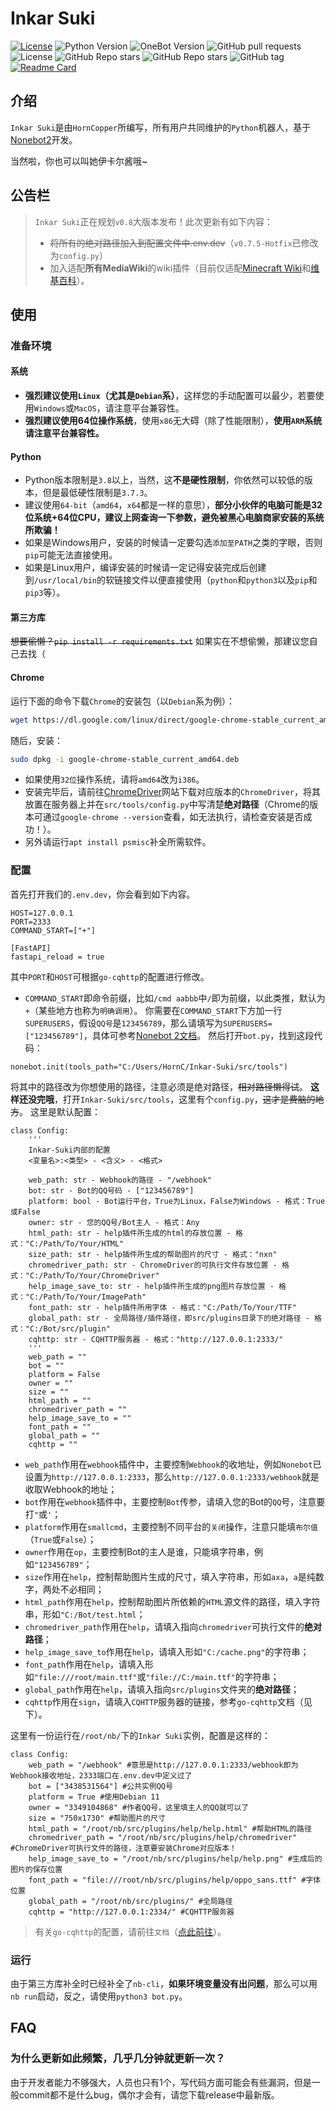 # Inkar Suki
[![License](https://img.shields.io/github/license/HornCopper/Inkar-Suki.svg)](LICENSE)
![Python Version](https://img.shields.io/badge/python-3.8+-blue.svg)
![OneBot Version](https://img.shields.io/badge/OneBot-v11-black.svg)
![GitHub pull requests](https://img.shields.io/github/issues-pr/HornCopper/Inkar-Suki)
![License](https://img.shields.io/github/license/HornCopper/Inkar-Suki)
![GitHub Repo stars](https://img.shields.io/github/stars/HornCopper/Inkar-Suki?style=social)
![GitHub Repo stars](https://img.shields.io/github/forks/HornCopper/Inkar-Suki?style=social)
![GitHub tag](https://img.shields.io/github/v/tag/HornCopper/Inkar-Suki?include_prereleases)
[![Readme Card](https://github-readme-stats.vercel.app/api/pin/?username=HornCopper&repo=Inkar-Suki)](https://github.com/anuraghazra/github-readme-stats)
## 介绍
`Inkar Suki`是由`HornCopper`所编写，所有用户共同维护的`Python`机器人，基于[Nonebot2](https://github.com/nonebot/nonebot2)开发。

当然啦，你也可以叫她伊卡尔酱哦~

## 公告栏
> `Inkar Suki`正在规划`v0.8`大版本发布！此次更新有如下内容：
> - ~~将所有的绝对路径加入到配置文件中.env.dev~~（`v0.7.5-Hotfix`已修改为`config.py`）
> - 加入适配**所有MediaWiki**的wiki插件（目前仅适配[Minecraft Wiki](https://minecraft.fandom.com/zh/wiki/)和[维基百科](https://zh.wikipedia.org/wiki/)）。
## 使用
### 准备环境
#### 系统
- **强烈建议使用`Linux`（尤其是`Debian`系）**，这样您的手动配置可以最少，若要使用`Windows`或`MacOS`，请注意平台兼容性。
- **强烈建议使用64位操作系统**，使用`x86`无大碍（除了性能限制），**使用`ARM`系统请注意平台兼容性。**
#### Python
- Python版本限制是`3.8`以上，当然，这**不是硬性限制**，你依然可以较低的版本，但是最低硬性限制是`3.7.3`。
- 建议使用`64-bit`（`amd64`，`x64`都是一样的意思），**部分小伙伴的电脑可能是32位系统+64位CPU，建议上网查询一下参数，避免被黑心电脑商家安装的系统所欺骗！**
- 如果是Windows用户，安装的时候请一定要勾选`添加至PATH`之类的字眼，否则`pip`可能无法直接使用。
- 如果是Linux用户，编译安装的时候请一定记得安装完成后创建到`/usr/local/bin`的软链接文件以便直接使用（`python`和`python3`以及`pip`和`pip3`等）。
#### 第三方库
~~想要偷懒？`pip install -r requirements.txt`~~
如果实在不想偷懒，那建议您自己去找（
#### Chrome
运行下面的命令下载`Chrome`的安装包（以`Debian`系为例）：
```bash
wget https://dl.google.com/linux/direct/google-chrome-stable_current_amd64.deb
```
随后，安装：
```bash
sudo dpkg -i google-chrome-stable_current_amd64.deb
```
- 如果使用`32位`操作系统，请将`amd64`改为`i386`。
- 安装完毕后，请前往[ChromeDriver](https://chromedriver.storage.googleapis.com/index.html)网站下载对应版本的`ChromeDriver`，将其放置在服务器上并在`src/tools/config.py`中写清楚**绝对路径**（Chrome的版本可通过`google-chrome --version`查看，如无法执行，请检查安装是否成功！）。
- 另外请运行`apt install psmisc`补全所需软件。
### 配置
首先打开我们的`.env.dev`，你会看到如下内容。
```dotenv
HOST=127.0.0.1
PORT=2333
COMMAND_START=["+"]

[FastAPI]
fastapi_reload = true
```
其中`PORT`和`HOST`可根据`go-cqhttp`的配置进行修改。
- `COMMAND_START`即命令前缀，比如`/cmd aabbb`中`/`即为前缀，以此类推，默认为`+`（某些地方也称为`明确调用`）。
你需要在`COMMAND_START`下方加一行`SUPERUSERS`，假设`QQ号`是`123456789`，那么请填写为`SUPERUSERS=["123456789"]`，具体可参考[Nonebot 2文档](https://v2.nonebot.dev/docs/tutorial/configuration)。
然后打开`bot.py`，找到这段代码：
```python3
nonebot.init(tools_path="C:/Users/HornC/Inkar-Suki/src/tools")
```
将其中的路径改为你想使用的路径，注意必须是绝对路径，~~相对路径懒得试~~。
**这样还没完哦**，打开`Inkar-Suki/src/tools`，这里有个`config.py`，~~这才是费脑的地方~~。
这里是默认配置：
```python3
class Config:
    '''
    Inkar-Suki内部的配置
    <变量名>:<类型> - <含义> - <格式>

    web_path: str - Webhook的路径 - "/webhook"
    bot: str - Bot的QQ号码 - ["123456789"]
    platform: bool - Bot运行平台，True为Linux，False为Windows - 格式：True或False
    owner: str - 您的QQ号/Bot主人 - 格式：Any
    html_path: str - help插件所生成的html的存放位置 - 格式："C:/Path/To/Your/HTML"
    size_path: str - help插件所生成的帮助图片的尺寸 - 格式："nxn"
    chromedriver_path: str - ChromeDriver的可执行文件存放位置 - 格式："C:/Path/To/Your/ChromeDriver"
    help_image_save_to: str - help插件所生成的png图片存放位置 - 格式："C:/Path/To/Your/ImagePath"
    font_path: str - help插件所用字体 - 格式："C:/Path/To/Your/TTF"
    global_path: str - 全局路径/插件路径，即src/plugins目录下的绝对路径 - 格式："C:/Bot/src/plugin"
    cqhttp: str - CQHTTP服务器 - 格式："http://127.0.0.1:2333/" 
    '''
    web_path = ""
    bot = ""
    platform = False
    owner = ""
    size = ""
    html_path = ""
    chromedriver_path = ""
    help_image_save_to = ""
    font_path = ""
    global_path = ""
    cqhttp = ""
```
- `web_path`作用在`webhook`插件中，主要控制`Webhook`的收地址，例如`Nonebot`已设置为`http://127.0.0.1:2333`，那么`http://127.0.0.1:2333/webhook`就是收取Webhook的地址；
- `bot`作用在`webhook`插件中，主要控制`Bot`传参，请填入您的Bot的`QQ`号，注意要打`"`或`'`；
- `platform`作用在`smallcmd`，主要控制不同平台的`关闭`操作，注意只能填`布尔值`（`True`或`False`）；
- `owner`作用在`op`，主要控制Bot的主人是谁，只能填字符串，例如`"123456789"`；
- `size`作用在`help`，控制帮助图片生成的尺寸，填入字符串，形如`axa`，`a`是纯数字，两处不必相同；
- `html_path`作用在`help`，控制帮助图片所依赖的`HTML`源文件的路径，填入字符串，形如`"C:/Bot/test.html`；
- `chromedriver_path`作用在`help`，请填入指向`chromedriver`可执行文件的**绝对路径**；
- `help_image_save_to`作用在`help`，请填入形如`"C:/cache.png"`的字符串；
- `font_path`作用在`help`，请填入形如`"file:///root/main.ttf"`或`"file://C:/main.ttf"`的字符串；
- `global_path`作用在`help`，请填入指向`src/plugins`文件夹的**绝对路径**；
- `cqhttp`作用在`sign`，请填入`CQHTTP`服务器的链接，参考`go-cqhttp`文档（见下）。

这里有一份运行在`/root/nb/`下的`Inkar Suki`实例，配置是这样的：
```python3
class Config:
    web_path = "/webhook" #意思是http://127.0.0.1:2333/webhook即为Webhook接收地址，2333端口在.env.dev中定义过了
    bot = ["3438531564"] #公共实例QQ号
    platform = True #使用Debian 11
    owner = "3349104868" #作者QQ号，这里填主人的QQ就可以了
    size = "750x1730" #帮助图片的尺寸
    html_path = "/root/nb/src/plugins/help/help.html" #帮助HTML的路径
    chromedriver_path = "/root/nb/src/plugins/help/chromedriver" #ChromeDriver可执行文件的路径，注意要安装Chrome对应版本！
    help_image_save_to = "/root/nb/src/plugins/help/help.png" #生成后的图片的保存位置
    font_path = "file:///root/nb/src/plugins/help/oppo_sans.ttf" #字体位置
    global_path = "/root/nb/src/plugins/" #全局路径
    cqhttp = "http://127.0.0.1:2334/" #CQHTTP服务器
```
> 有关`go-cqhttp`的配置，请前往`文档`（[点此前往](https://docs.go-cqhttp.org)）。
### 运行
由于第三方库补全时已经补全了`nb-cli`，**如果环境变量没有出问题**，那么可以用`nb run`启动，反之，请使用`python3 bot.py`。
## FAQ
### 为什么更新如此频繁，几乎几分钟就更新一次？
由于开发者能力不够强大，人员也只有1个，写代码方面可能会有些漏洞，但是一般commit都不是什么bug，偶尔才会有，请您下载release中最新版。
